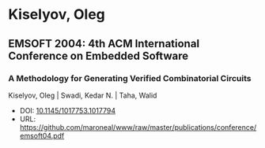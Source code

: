 # Kiselyov, Oleg

## EMSOFT 2004: 4th ACM International Conference on Embedded Software

### A Methodology for Generating Verified Combinatorial Circuits
Kiselyov, Oleg | Swadi, Kedar N. | Taha, Walid
* DOI: [10.1145/1017753.1017794](https://doi.org/10.1145/1017753.1017794)
* URL: <https://github.com/maroneal/www/raw/master/publications/conference/emsoft04.pdf>

